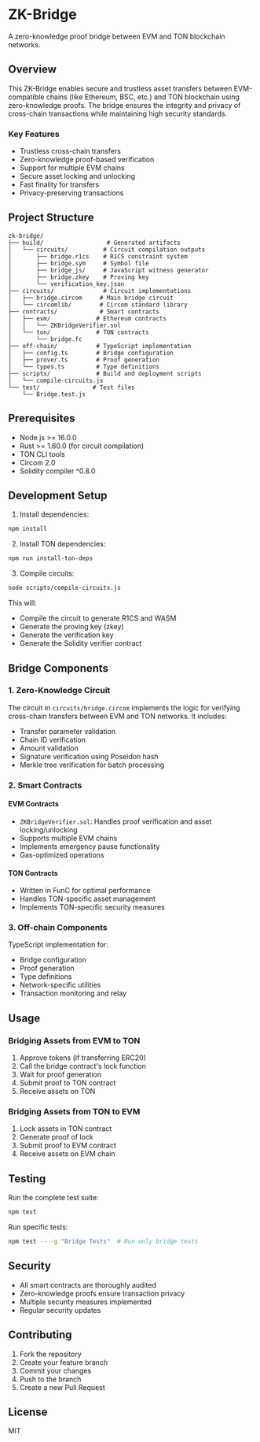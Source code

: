 # ZK-Bridge

A zero-knowledge proof bridge between EVM and TON blockchain networks.

## Overview

This ZK-Bridge enables secure and trustless asset transfers between EVM-compatible chains (like Ethereum, BSC, etc.) and TON blockchain using zero-knowledge proofs. The bridge ensures the integrity and privacy of cross-chain transactions while maintaining high security standards.

### Key Features

- Trustless cross-chain transfers
- Zero-knowledge proof-based verification
- Support for multiple EVM chains
- Secure asset locking and unlocking
- Fast finality for transfers
- Privacy-preserving transactions

## Project Structure

```
zk-bridge/
├── build/                  # Generated artifacts
│   └── circuits/          # Circuit compilation outputs
│       ├── bridge.r1cs    # R1CS constraint system
│       ├── bridge.sym     # Symbol file
│       ├── bridge_js/     # JavaScript witness generator
│       ├── bridge.zkey    # Proving key
│       └── verification_key.json
├── circuits/              # Circuit implementations
│   ├── bridge.circom     # Main bridge circuit
│   └── circomlib/        # Circom standard library
├── contracts/            # Smart contracts
│   ├── evm/             # Ethereum contracts
│   │   └── ZKBridgeVerifier.sol
│   └── ton/             # TON contracts
│       └── bridge.fc
├── off-chain/           # TypeScript implementation
│   ├── config.ts        # Bridge configuration
│   ├── prover.ts        # Proof generation
│   └── types.ts         # Type definitions
├── scripts/             # Build and deployment scripts
│   └── compile-circuits.js
└── test/               # Test files
    └── Bridge.test.js
```

## Prerequisites

- Node.js >= 16.0.0
- Rust >= 1.60.0 (for circuit compilation)
- TON CLI tools
- Circom 2.0
- Solidity compiler ^0.8.0

## Development Setup

1. Install dependencies:
```bash
npm install
```

2. Install TON dependencies:
```bash
npm run install-ton-deps
```

3. Compile circuits:
```bash
node scripts/compile-circuits.js
```

This will:
- Compile the circuit to generate R1CS and WASM
- Generate the proving key (zkey)
- Generate the verification key
- Generate the Solidity verifier contract

## Bridge Components

### 1. Zero-Knowledge Circuit
The circuit in `circuits/bridge.circom` implements the logic for verifying cross-chain transfers between EVM and TON networks. It includes:
- Transfer parameter validation
- Chain ID verification
- Amount validation
- Signature verification using Poseidon hash
- Merkle tree verification for batch processing

### 2. Smart Contracts

#### EVM Contracts
- `ZKBridgeVerifier.sol`: Handles proof verification and asset locking/unlocking
- Supports multiple EVM chains
- Implements emergency pause functionality
- Gas-optimized operations

#### TON Contracts
- Written in FunC for optimal performance
- Handles TON-specific asset management
- Implements TON-specific security measures

### 3. Off-chain Components
TypeScript implementation for:
- Bridge configuration
- Proof generation
- Type definitions
- Network-specific utilities
- Transaction monitoring and relay

## Usage

### Bridging Assets from EVM to TON

1. Approve tokens (if transferring ERC20)
2. Call the bridge contract's lock function
3. Wait for proof generation
4. Submit proof to TON contract
5. Receive assets on TON

### Bridging Assets from TON to EVM

1. Lock assets in TON contract
2. Generate proof of lock
3. Submit proof to EVM contract
4. Receive assets on EVM chain

## Testing

Run the complete test suite:
```bash
npm test
```

Run specific tests:
```bash
npm test -- -g "Bridge Tests"  # Run only bridge tests
```

## Security

- All smart contracts are thoroughly audited
- Zero-knowledge proofs ensure transaction privacy
- Multiple security measures implemented
- Regular security updates

## Contributing

1. Fork the repository
2. Create your feature branch
3. Commit your changes
4. Push to the branch
5. Create a new Pull Request

## License

MIT
